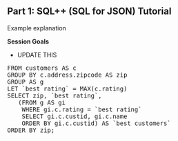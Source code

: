## <b>Part 1: SQL++ (SQL for JSON) Tutorial </b>

Example explanation

<b>Session Goals</b>

* UPDATE THIS

<pre id="example">
FROM customers AS c
GROUP BY c.address.zipcode AS zip
GROUP AS g
LET `best rating` = MAX(c.rating)
SELECT zip, `best rating`,
   (FROM g AS gi
    WHERE gi.c.rating = `best rating`
    SELECT gi.c.custid, gi.c.name
    ORDER BY gi.c.custid) AS `best customers`
ORDER BY zip;
</pre>
